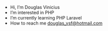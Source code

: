 - Hi, I’m Douglas Vinicius
- I’m interested in PHP
- I’m currently learning PHP Laravel
- How to reach me douglas_vsf@hotmail.com

